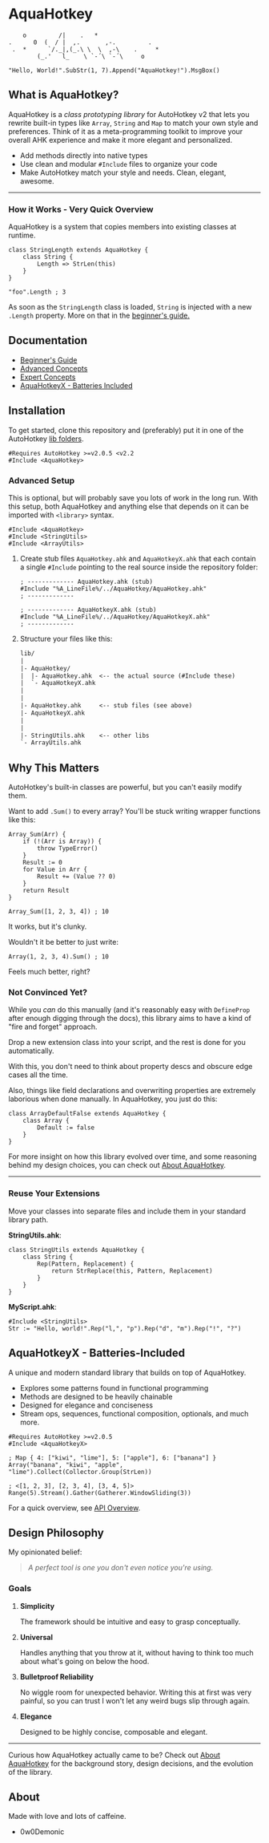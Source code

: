 # AquaHotkey

```
    o         /|    .   *
.      0  (  / |  ,.       ,-.         .
 .  *      `/._|,(_.\ \  \  ,-\    .     *
        (_.'   l_    \ `-´\ `-´\     o
```

```ahk
"Hello, World!".SubStr(1, 7).Append("AquaHotkey!").MsgBox()
```

## What is AquaHotkey?

AquaHotkey is a *class prototyping library* for AutoHotkey v2 that lets you
rewrite built-in types like `Array`, `String` and `Map` to match your own
style and preferences. Think of it as a meta-programming toolkit to improve
your overall AHK experience and make it more elegant and personalized.

- Add methods directly into native types
- Use clean and modular `#Include` files to organize your code
- Make AutoHotkey match your style and needs. Clean, elegant, awesome.

---

### How it Works - Very Quick Overview

AquaHotkey is a system that copies members into existing classes at runtime.

```ahk
class StringLength extends AquaHotkey {
    class String {
        Length => StrLen(this)
    }
}

"foo".Length ; 3
```

As soon as the `StringLength` class is loaded, `String` is injected with a new
`.Length` property. More on that in the [beginner's guide.](./docs/basics.md)

## Documentation

- [Beginner's Guide](./docs/basics.md)
- [Advanced Concepts](./docs/advanced.md)
- [Expert Concepts](./docs/expert.md)
- [AquaHotkeyX - Batteries Included](#aquahotkeyx---batteries-included)

## Installation

To get started, clone this repository and (preferably) put it in one of the
AutoHotkey [lib folders](https://www.autohotkey.com/docs/v2/Scripts.htm#lib).

```ahk
#Requires AutoHotkey >=v2.0.5 <v2.2
#Include <AquaHotkey>
```

### Advanced Setup

This is optional, but will probably save you lots of work in the long run.
With this setup, both AquaHotkey and anything else that depends on it can
be imported with `<library>` syntax.

```ahk
#Include <AquaHotkey>
#Include <StringUtils>
#Include <ArrayUtils>
```

1. Create stub files `AquaHotkey.ahk` and `AquaHotkeyX.ahk` that each contain a
   single `#Include` pointing to the real source inside the repository folder:

    ```ahk
    ; ------------- AquaHotkey.ahk (stub)
    #Include "%A_LineFile%/../AquaHotkey/AquaHotkey.ahk"
    ; -------------
  
    ; ------------- AquaHotkeyX.ahk (stub)
    #Include "%A_LineFile%/../AquaHotkey/AquaHotkeyX.ahk"
    ; -------------
    ```

2. Structure your files like this:

    ```txt
    lib/
    |
    |- AquaHotkey/
    |  |- AquaHotkey.ahk  <-- the actual source (#Include these)
    |  `- AquaHotkeyX.ahk
    |
    |
    |- AquaHotkey.ahk     <-- stub files (see above)
    |- AquaHotkeyX.ahk
    |
    |
    |- StringUtils.ahk    <-- other libs
    `- ArrayUtils.ahk
    ```

## Why This Matters

AutoHotkey's built-in classes are powerful, but you can't easily modify them.

Want to add `.Sum()` to every array? You'll be stuck writing wrapper functions
like this:

```ahk
Array_Sum(Arr) {
    if (!(Arr is Array)) {
        throw TypeError()
    }
    Result := 0
    for Value in Arr {
        Result += (Value ?? 0)
    }
    return Result
}

Array_Sum([1, 2, 3, 4]) ; 10
```

It works, but it's clunky.

Wouldn't it be better to just write:

```ahk
Array(1, 2, 3, 4).Sum() ; 10
```

Feels much better, right?

### Not Convinced Yet?

While you *can* do this manually (and it's reasonably easy with `DefineProp`
after enough digging through the docs), this library aims to have a kind
of "fire and forget" approach.

Drop a new extension class into your script, and the rest is done for you
automatically.

With this, you don't need to think about property descs and obscure edge cases
all the time.

Also, things like field declarations and overwriting properties are extremely
laborious when done manually. In AquaHotkey, you just do this:

```ahk
class ArrayDefaultFalse extends AquaHotkey {
    class Array {
        Default := false
    }
}
```

For more insight on how this library evolved over time, and some reasoning
behind my design choices, you can check out [About AquaHotkey](./about.md).

---

### Reuse Your Extensions

Move your classes into separate files and include them in your standard
library path.

**StringUtils.ahk**:

```ahk
class StringUtils extends AquaHotkey {
    class String {
        Rep(Pattern, Replacement) {
            return StrReplace(this, Pattern, Replacement)
        }
    }
}
```

**MyScript.ahk**:

```ahk
#Include <StringUtils>
Str := "Hello, world!".Rep("l,", "p").Rep("d", "m").Rep("!", "?")
```

## AquaHotkeyX - Batteries-Included

A unique and modern standard library that builds on top of AquaHotkey.

- Explores some patterns found in functional programming
- Methods are designed to be heavily chainable
- Designed for elegance and conciseness
- Stream ops, sequences, functional composition, optionals, and much more.

```ahk
#Requires AutoHotkey >=v2.0.5
#Include <AquaHotkeyX>

; Map { 4: ["kiwi", "lime"], 5: ["apple"], 6: ["banana"] }
Array("banana", "kiwi", "apple", "lime").Collect(Collector.Group(StrLen))

; <[1, 2, 3], [2, 3, 4], [3, 4, 5]>
Range(5).Stream().Gather(Gatherer.WindowSliding(3))
```

For a quick overview, see [API Overview](./docs/api-overview.md).

## Design Philosophy

My opinionated belief:
> *A perfect tool is one you don't even notice you're using.*

### Goals

1. **Simplicity**

   The framework should be intuitive and easy to grasp conceptually.

2. **Universal**

   Handles anything that you throw at it, without having to think too
   much about what's going on below the hood.

3. **Bulletproof Reliability**

   No wiggle room for unexpected behavior. Writing this at first was very
   painful, so you can trust I won't let any weird bugs slip through again.

4. **Elegance**

   Designed to be highly concise, composable and elegant.

---

Curious how AquaHotkey actually came to be? Check out
[About AquaHotkey](./about.md) for the background story, design decisions,
and the evolution of the library.

## About

Made with love and lots of caffeine.

- 0w0Demonic

